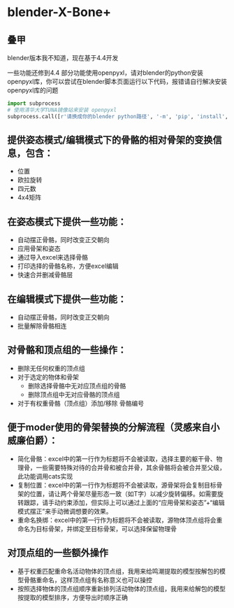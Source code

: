 # blender-X-Bone+
## 叠甲
blender版本我不知道，现在基于4.4开发

一些功能还修到4.4
部分功能使用openpyxl，请对blender的python安装openpyxl库，你可以尝试在blender脚本页面运行以下代码，报错请自行解决安装openpyxl库的问题
``` python
import subprocess
# 使用清华大学TUNA镜像站来安装 openpyxl
subprocess.call([r'请换成你的blender python路径', '-m', 'pip', 'install', 'openpyxl', '-i', 'https://pypi.tuna.tsinghua.edu.cn/simple'])
```
## 提供姿态模式/编辑模式下的骨骼的相对骨架的变换信息，包含：
- 位置
- 欧拉旋转
- 四元数
- 4x4矩阵

## 在姿态模式下提供一些功能：
- 自动摆正骨骼，同时改变正交朝向
- 应用骨架和姿态
- 通过导入excel来选择骨骼
- 打印选择的骨骼名称，方便excel编辑
- 快速合并删减骨骼层

## 在编辑模式下提供一些功能：
- 自动摆正骨骼，同时改变正交朝向
- 批量解除骨骼相连

## 对骨骼和顶点组的一些操作：
- 删除无任何权重的顶点组
- 对于选定的物体和骨架
  - 删除选择骨骼中无对应顶点组的骨骼
  - 删除顶点组中无对应骨骼的顶点组
- 对于有权重骨骼（顶点组）添加/移除 骨骼编号

## 便于moder使用的骨架替换的分解流程（灵感来自小威廉伯爵）：
- 简化骨骼：excel中的第一行作为标题将不会被读取，选择主要的躯干骨、物理骨，一些需要特殊对待的合并骨和被合并骨，其余骨骼将会被合并至父级，此功能调用cats实现
- 复制位置：excel中的第一行作为标题将不会被读取，源骨架将会复制目标骨架的位置，请让两个骨架尽量形态一致（如T字）以减少旋转偏移。如需要旋转跟踪，请手动约束添加，但实际上可以通过上面的“应用骨架和姿态”+“编辑模式摆正”来手动微调想要的效果。
- 重命名换绑：excel中的第一行作为标题将不会被读取，源物体顶点组将会重命名为目标骨架，并绑定至目标骨架，可以选择保留物理骨

## 对顶点组的一些额外操作
- 基于权重匹配重命名活动物体的顶点组，我用来给鸣潮提取的模型按解包的模型骨骼重命名，这样顶点组有名称意义也可以操控
- 按照选择物体的顶点组顺序重新排列活动物体的顶点组，我用来给解包的模型按提取的模型排序，方便导出时顺序正确
